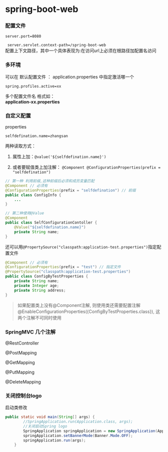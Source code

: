 # spring-boot-web

### 配置文件

`server.port=8080`

` server.servlet.context-path=/spring-boot-web`      
配置上下文路径，其中一个具体表现为:在访问url上必须在根路径加配置名访问       

### 多环境

可以在 默认配置文件 ： application.properties 中指定激活哪一个        

`spring.profiles.active=xx`

多个配置文件名 格式如：      
**application-xx.properties**

### 自定义配置

properties

```properties
selfdefination.name=zhangsan
```

两种读取方式：

1. 属性上加：`@value('${selfdefination.name}')`

2. 或者要赋值类上加注解： `@Component @ConfigurationProperties(prefix = "selfdefination")`

```java
// 第一种 利用前缀,这种前缀后必须和成员变量匹配
@Component // 必须有
@ConfigurationProperties(prefix = "selfdefination") // 前缀
public class ConfigInfo {
    ...
}

// 第二种使用@Value
@Component
public class SelfConfigurationContoller {
    @Value("${selfdefination.name}")
    private String name;
}
```

还可以用`@PropertySource("classpath:application-test.properties")`指定配置文件

```java
@Component // 必须有
@ConfigurationProperties(prefix = "test") // 指定文件
@PropertySource("classpath:application-test.properties")
public class ConfigByTestProperties {
    private String name;
    private Integer age;
    private String address;
}
```

> 如果配置类上没有@Component注解, 则使用类还需要配置注解@EnableConfigurationProperties({ConfigByTestProperties.class}), 这两个注解不可同时使用

### SpringMVC 几个注解

@RestController

@PostMapping

@GetMapping

@PutMapping

@DeleteMapping

### 关闭控制台logo

启动类修改

```java
public static void main(String[] args) {
        //SpringApplication.run(Application.class, args);
        //关闭启动Spring logo
        SpringApplication springApplication = new SpringApplication(Application.class);
        springApplication.setBannerMode(Banner.Mode.OFF);
        springApplication.run(args);
    }
```
